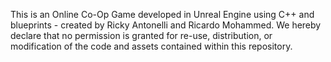 This is an Online Co-Op Game developed in Unreal Engine using C++ and blueprints - created by Ricky Antonelli and Ricardo Mohammed. We hereby declare that no permission is granted for re-use, distribution, or modification of the code and assets contained within this repository.
